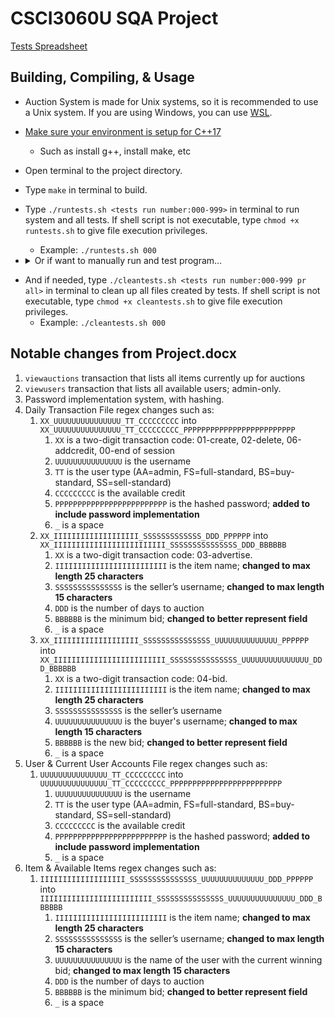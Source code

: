 # CSCI3060U SQA Project

[Tests Spreadsheet](https://docs.google.com/spreadsheets/d/1ojG_lHD2hZNZkWCQqO6dmv66FIVD41fHsVvzNkjOIJg/edit?usp=sharing)

## Building, Compiling, & Usage

* Auction System is made for Unix systems, so it is recommended to use a Unix system. If you are using Windows, you can use [WSL](https://docs.microsoft.com/en-us/windows/wsl/install-win10).
* [Make sure your environment is setup for C++17](https://code.visualstudio.com/docs/languages/cpp)
  * Such as install g++, install make, etc
* Open terminal to the project directory.
* Type `make` in terminal to build.
* Type `./runtests.sh <tests run number:000-999>` in terminal to run system and all tests. If shell script is not executable, type `chmod +x runtests.sh` to give file execution privileges.
  * Example: `./runtests.sh 000`
* <details><summary>Or if want to manually run and test program...</summary>

   * Go to `bin/` directory via `cd bin/`.
   * Create these files: `Current_User_Accounts.txt`, `Available_Items.txt`, `Input_Stream.txt`.
   * Type `./auction-system` in terminal to run program.
      * Usage: `./auction-system <current_user_accounts_file> <available_items_file> <daily_transaction_file> < <input_stream_file>`
         * Example: `./auction-system Current_User_Accounts.txt Available_Items.txt Daily_Transaction.txt < Input_Stream.txt`
</details>

* And if needed, type `./cleantests.sh <tests run number:000-999 pr all>` in terminal to clean up all files created by tests. If shell script is not executable, type `chmod +x cleantests.sh` to give file execution privileges.
  * Example: `./cleantests.sh 000`

## Notable changes from Project.docx

1. `viewauctions` transaction that lists all items currently up for auctions
2. `viewusers` transaction that lists all available users; admin-only.
3. Password implementation system, with hashing.
4. Daily Transaction File regex changes such as:
   1. `XX_UUUUUUUUUUUUUUU_TT_CCCCCCCCC` into `XX_UUUUUUUUUUUUUUU_TT_CCCCCCCCC_PPPPPPPPPPPPPPPPPPPPPPPPP`
      1. `XX` is a two-digit transaction code: 01-create, 02-delete, 06-addcredit, 00-end of session
      2. `UUUUUUUUUUUUUUU` is the username
      3. `TT` is the user type (AA=admin, FS=full-standard, BS=buy-standard, SS=sell-standard)
      4. `CCCCCCCCC` is the available credit
      5. `PPPPPPPPPPPPPPPPPPPPPPPPP` is the hashed password; **added to include password implementation**
      6. `_` is a space
   2. `XX_IIIIIIIIIIIIIIIIIII_SSSSSSSSSSSSS_DDD_PPPPPP` into `XX_IIIIIIIIIIIIIIIIIIIIIIIII_SSSSSSSSSSSSSSS_DDD_BBBBBB`
      1. `XX` is a two-digit transaction code: 03-advertise.
      2. `IIIIIIIIIIIIIIIIIIIIIIIII` is the item name; **changed to max length 25 characters**
      3. `SSSSSSSSSSSSSSS` is the seller’s username; **changed to max length 15 characters**
      4. `DDD` is the number of days to auction
      5. `BBBBBB` is the minimum bid; **changed to better represent field**
      6. `_` is a space
   3. `XX_IIIIIIIIIIIIIIIIIII_SSSSSSSSSSSSSSS_UUUUUUUUUUUUUU_PPPPPP` into `XX_IIIIIIIIIIIIIIIIIIIIIIIII_SSSSSSSSSSSSSSS_UUUUUUUUUUUUUUU_DDD_BBBBBB`
      1. `XX` is a two-digit transaction code: 04-bid.
      2. `IIIIIIIIIIIIIIIIIIIIIIIII` is the item name; **changed to max length 25 characters**
      3. `SSSSSSSSSSSSSSS` is the seller’s username
      4. `UUUUUUUUUUUUUUU` is the buyer's username; **changed to max length 15 characters**
      5. `BBBBBB` is the new bid; **changed to better represent field**
      6. `_` is a space
5. User & Current User Accounts File regex changes such as:
   1. `UUUUUUUUUUUUUUU_TT_CCCCCCCCC` into `UUUUUUUUUUUUUUU_TT_CCCCCCCCC_PPPPPPPPPPPPPPPPPPPPPPPPP`
      1. `UUUUUUUUUUUUUUU` is the username
      2. `TT` is the user type (AA=admin, FS=full-standard, BS=buy-standard, SS=sell-standard)
      3. `CCCCCCCCC` is the available credit
      4. `PPPPPPPPPPPPPPPPPPPPPPPPP` is the hashed password; **added to include password implementation**
      5. `_` is a space
6. Item & Available Items regex changes such as:
   1. `IIIIIIIIIIIIIIIIIII_SSSSSSSSSSSSSSS_UUUUUUUUUUUUUU_DDD_PPPPPP` into `IIIIIIIIIIIIIIIIIIIIIIIII_SSSSSSSSSSSSSSS_UUUUUUUUUUUUUUU_DDD_BBBBBB`
      1. `IIIIIIIIIIIIIIIIIIIIIIIII` is the item name; **changed to max length 25 characters**
      2. `SSSSSSSSSSSSSSS` is the seller’s username; **changed to max length 15 characters**
      3. `UUUUUUUUUUUUUUU` is the name of the user with the current winning bid; **changed to max length 15 characters**
      4. `DDD` is the number of days to auction
      5. `BBBBBB` is the minimum bid; **changed to better represent field**
      6. `_` is a space
